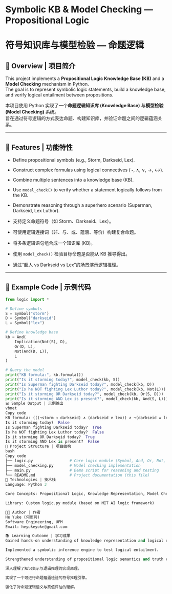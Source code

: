 # Symbolic KB & Model Checking — Propositional Logic  
# 符号知识库与模型检验 — 命题逻辑

## 📘 Overview | 项目简介
This project implements a **Propositional Logic Knowledge Base (KB)** and a **Model Checking** mechanism in Python.  
The goal is to represent symbolic logic statements, build a knowledge base, and verify logical entailment between propositions.  

本项目使用 Python 实现了一个**命题逻辑知识库 (Knowledge Base)** 与**模型检验 (Model Checking)** 系统。  
旨在通过符号逻辑的方式表达命题、构建知识库，并验证命题之间的逻辑蕴涵关系。

---

## 🧩 Features | 功能特性
- Define propositional symbols (e.g., Storm, Darkseid, Lex).  
- Construct complex formulas using logical connectives (¬, ∧, ∨, →, ↔).  
- Combine multiple sentences into a knowledge base (KB).  
- Use `model_check()` to verify whether a statement logically follows from the KB.  
- Demonstrate reasoning through a superhero scenario (Superman, Darkseid, Lex Luthor).  

- 支持定义命题符号（如 Storm、Darkseid、Lex）。  
- 可使用逻辑连接词（非、与、或、蕴涵、等价）构建复合命题。  
- 将多条逻辑语句组合成一个知识库 (KB)。  
- 使用 `model_check()` 检验目标命题是否能从 KB 推导得出。  
- 通过“超人 vs Darkseid vs Lex”的场景演示逻辑推理。

---

## 🧠 Example Code | 示例代码

```python
from logic import *

# Define symbols
S = Symbol("storm")
D = Symbol("darkseid")
L = Symbol("lex")

# Define knowledge base
kb = And(
    Implication(Not(S), D),
    Or(D, L),
    Not(And(D, L)),
    L
)

# Query the model
print("KB formula:", kb.formula())
print("Is it storming today?", model_check(kb, S))
print("Is Superman fighting Darkseid today?", model_check(kb, D))
print("Is he NOT fighting Lex Luthor today?", model_check(kb, Not(L)))
print("Is it storming OR Darkseid today?", model_check(kb, Or(S, D)))
print("Is it storming AND Lex is present?", model_check(kb, And(S, L)))
📊 Sample Output | 示例输出
vbnet
Copy code
KB formula: (((¬storm → darkseid) ∧ (darkseid ∨ lex)) ∧ ¬(darkseid ∧ lex) ∧ lex)
Is it storming today?  False
Is Superman fighting Darkseid today?  True
Is he NOT fighting Lex Luthor today?  False
Is it storming OR Darkseid today?  True
Is it storming AND Lex is present?  False
🧱 Project Structure | 项目结构
bash
Copy code
├── logic.py                # Core logic module (Symbol, And, Or, Not, etc.)
├── model_checking.py       # Model checking implementation
├── main.py                 # Demo script for reasoning and testing
└── README.md               # Project documentation (this file)
🧰 Technologies | 技术栈
Language: Python 3

Core Concepts: Propositional Logic, Knowledge Representation, Model Checking

Library: Custom logic.py module (based on MIT AI logic framework)

🧑‍💻 Author | 作者
He Yuke (何雨珂)
Software Engineering, UPM
Email: heyukeyoke@gmail.com

📚 Learning Outcome | 学习成果
Gained hands-on understanding of knowledge representation and logical reasoning.

Implemented a symbolic inference engine to test logical entailment.

Strengthened understanding of propositional logic semantics and truth evaluation.

深入理解了知识表示与逻辑推理的实现原理。

实现了一个可进行命题蕴涵检验的符号推理引擎。

强化了对命题逻辑语义与真值评估的理解。


